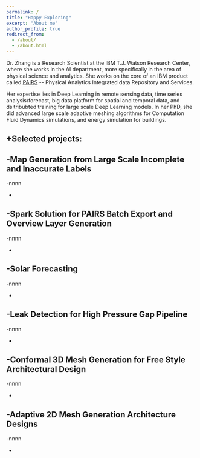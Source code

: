 ```yaml
---
permalink: /
title: "Happy Exploring"
excerpt: "About me"
author_profile: true
redirect_from: 
  - /about/
  - /about.html
---
```

Dr. Zhang is a Research Scientist at the IBM T.J. Watson Research Center, where she works in the AI department, more specifically in the area of physical science and analytics. She works on the core of an IBM product called [PAIRS](https://www.ibm.com/us-en/marketplace/geospatial-big-data-analytics) -- Physical Analytics Integrated data Repository and Services.

Her expertise lies in Deep Learning in remote sensing data, time series analysis/forecast, big data platform for spatial and temporal data, and dsitribubted training for large scale Deep Learning models. In her PhD, she did advanced large scale adaptive meshing algorithms for Computation Fluid Dynamics simulations, and energy simulation for buildings.


+Selected projects:
---------------


-Map Generation from Large Scale Incomplete and Inaccurate Labels
---------------

-nnnn

-

-Spark Solution for PAIRS Batch Export and Overview Layer Generation 
---------------

-nnnn

-

-Solar Forecasting
---------------

-nnnn

-

-Leak Detection for High Pressure Gap Pipeline
---------------

-nnnn

-


-Conformal 3D Mesh Generation for Free Style Architectural Design
---------------

-nnnn

-

-Adaptive 2D Mesh Generation Architecture Designs
---------------


-nnnn

-
